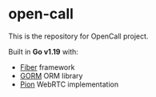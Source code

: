 # open-call
This is the repository for OpenCall project.

Built in **Go v1.19** with:
- [Fiber](https://github.com/gofiber/fiber) framework
- [GORM](https://github.com/go-gorm/gorm) ORM library
- [Pion](https://github.com/pion/webrtc) WebRTC implementation
